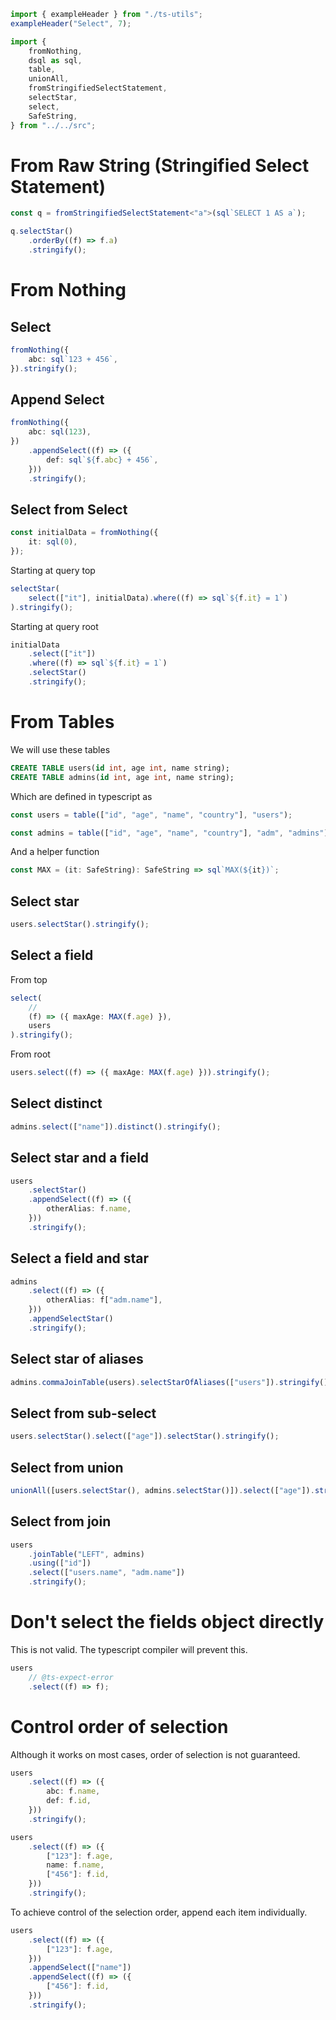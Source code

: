 ```ts eval --out=md --hide
import { exampleHeader } from "./ts-utils";
exampleHeader("Select", 7);
```

```ts eval
import {
    fromNothing,
    dsql as sql,
    table,
    unionAll,
    fromStringifiedSelectStatement,
    selectStar,
    select,
    SafeString,
} from "../../src";
```

# From Raw String (Stringified Select Statement)

```ts eval --out=sql
const q = fromStringifiedSelectStatement<"a">(sql`SELECT 1 AS a`);

q.selectStar()
    .orderBy((f) => f.a)
    .stringify();
```

# From Nothing

## Select

```ts eval --out=sql
fromNothing({
    abc: sql`123 + 456`,
}).stringify();
```

## Append Select

```ts eval --out=sql
fromNothing({
    abc: sql(123),
})
    .appendSelect((f) => ({
        def: sql`${f.abc} + 456`,
    }))
    .stringify();
```

## Select from Select

```ts eval
const initialData = fromNothing({
    it: sql(0),
});
```

Starting at query top

```ts eval --out=sql
selectStar(
    select(["it"], initialData).where((f) => sql`${f.it} = 1`)
).stringify();
```

Starting at query root

```ts eval --out=sql
initialData
    .select(["it"])
    .where((f) => sql`${f.it} = 1`)
    .selectStar()
    .stringify();
```

# From Tables

We will use these tables

```sql
CREATE TABLE users(id int, age int, name string);
CREATE TABLE admins(id int, age int, name string);
```

Which are defined in typescript as

```ts eval
const users = table(["id", "age", "name", "country"], "users");

const admins = table(["id", "age", "name", "country"], "adm", "admins");
```

And a helper function

```ts eval
const MAX = (it: SafeString): SafeString => sql`MAX(${it})`;
```

## Select star

```ts eval --out=sql
users.selectStar().stringify();
```

## Select a field

From top

```ts eval --out=sql
select(
    //
    (f) => ({ maxAge: MAX(f.age) }),
    users
).stringify();
```

From root

```ts eval --out=sql
users.select((f) => ({ maxAge: MAX(f.age) })).stringify();
```

## Select distinct

```ts eval --out=sql
admins.select(["name"]).distinct().stringify();
```

## Select star and a field

```ts eval --out=sql
users
    .selectStar()
    .appendSelect((f) => ({
        otherAlias: f.name,
    }))
    .stringify();
```

## Select a field and star

```ts eval --out=sql
admins
    .select((f) => ({
        otherAlias: f["adm.name"],
    }))
    .appendSelectStar()
    .stringify();
```

## Select star of aliases

```ts eval --out=sql
admins.commaJoinTable(users).selectStarOfAliases(["users"]).stringify();
```

## Select from sub-select

```ts eval --out=sql
users.selectStar().select(["age"]).selectStar().stringify();
```

## Select from union

```ts eval --out=sql
unionAll([users.selectStar(), admins.selectStar()]).select(["age"]).stringify();
```

## Select from join

```ts eval --out=sql
users
    .joinTable("LEFT", admins)
    .using(["id"])
    .select(["users.name", "adm.name"])
    .stringify();
```

# Don't select the fields object directly

This is not valid. The typescript compiler will prevent this.

```ts eval
users
    // @ts-expect-error
    .select((f) => f);
```

# Control order of selection

Although it works on most cases, order of selection is not guaranteed.

```ts eval --out=sql
users
    .select((f) => ({
        abc: f.name,
        def: f.id,
    }))
    .stringify();
```

```ts eval --out=sql
users
    .select((f) => ({
        ["123"]: f.age,
        name: f.name,
        ["456"]: f.id,
    }))
    .stringify();
```

To achieve control of the selection order, append each item individually.

```ts eval --out=sql
users
    .select((f) => ({
        ["123"]: f.age,
    }))
    .appendSelect(["name"])
    .appendSelect((f) => ({
        ["456"]: f.id,
    }))
    .stringify();
```
